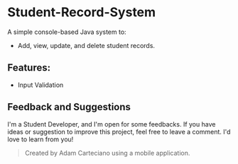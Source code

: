# Student-Record-System
A simple console-based Java system to:
- Add, view, update, and delete student records.

## Features:
- Input Validation

## Feedback and Suggestions
I'm a Student Developer, and I'm open for some feedbacks.
If you have ideas or suggestion to improve this project, feel free to leave a comment. I'd love to learn from you!

> Created by Adam Carteciano using a mobile application.